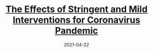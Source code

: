 ---
title: "[The Effects of Stringent and Mild Interventions for Coronavirus Pandemic](https://cogentoa.tandfonline.com/doi/abs/10.1080/01621459.2021.1897015?journalCode=uasa20)"
collection: publications
permalink: /publication/JASA1
excerpt: ''
date: 2021-04-22
venue: 'Journal of the American Statistical Association'
paperurl: ''
citation: 'Ting Tian, Jianbin Tan, Wenxiang Luo, Yukang Jiang, Minqiong Chen, Songpan Yang, Canhong Wen, Wenliang Pan, and Xueqin Wang (2021), The Effects of Stringent and Mild Interventions for Coronavirus Pandemic, $\textit{Journal of the American Statistical Association}$, 116(534), 481-491 (*$\mathbf{joint\ first\ authorship}$).'

---